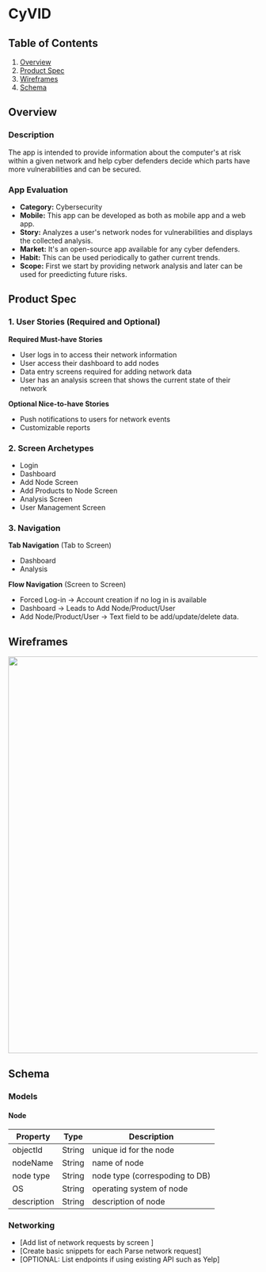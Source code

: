 # CyVID

## Table of Contents
1. [Overview](#Overview)
1. [Product Spec](#Product-Spec)
1. [Wireframes](#Wireframes)
2. [Schema](#Schema)

## Overview
### Description
The app is intended to provide information about the computer's at risk within a given network and help cyber defenders decide which parts have more vulnerabilities and can be secured. 

### App Evaluation
- **Category:** Cybersecurity
- **Mobile:** This app can be developed as both as mobile app and a web app. 
- **Story:** Analyzes a user's network nodes for vulnerabilities and displays the collected analysis. 
- **Market:** It's an open-source app available for any cyber defenders. 
- **Habit:** This can be used periodically to gather current trends. 
- **Scope:** First we start by providing network analysis and later can be used for preedicting future risks. 

## Product Spec

### 1. User Stories (Required and Optional)

**Required Must-have Stories**

* User logs in to access their network information
* User access their dashboard to add nodes
* Data entry screens required for adding network data
* User has an analysis screen that shows the current state of their network

**Optional Nice-to-have Stories**

* Push notifications to users for network events
* Customizable reports

### 2. Screen Archetypes

* Login 
* Dashboard 
* Add Node Screen
* Add Products to Node Screen
* Analysis Screen
* User Management Screen

### 3. Navigation

**Tab Navigation** (Tab to Screen)

* Dashboard
* Analysis

**Flow Navigation** (Screen to Screen)
* Forced Log-in -> Account creation if no log in is available
* Dashboard -> Leads to Add Node/Product/User
* Add Node/Product/User -> Text field to be add/update/delete data. 

## Wireframes
<img src="https://github.com/jannyr08/CyVID/blob/main/IMG_5373.jpg" width=800><br>

## Schema 

### Models

#### Node

| Property  | Type      |                 Description   |
| ----------| ----------|                -----------    |  
| objectId  | String    | unique id for the node        |
| nodeName  | String    | name of node                  |
| node type | String    | node type (correspoding to DB)|
| OS        | String    | operating system of node      |
| description | String  | description of node           |


### Networking
- [Add list of network requests by screen ]
- [Create basic snippets for each Parse network request]
- [OPTIONAL: List endpoints if using existing API such as Yelp]
